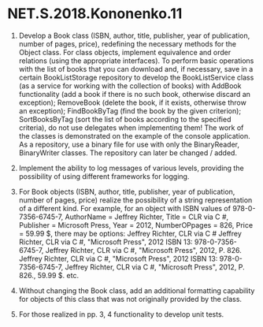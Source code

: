 # NET.S.2018.Kononenko.11

1. Develop a Book class (ISBN, author, title, publisher, year of publication, number of pages, price), redefining the necessary methods for the Object class. For class objects, implement equivalence and order relations (using the appropriate interfaces). To perform basic operations with the list of books that you can download and, if necessary, save in a certain BookListStorage repository to develop the BookListService class (as a service for working with the collection of books) with AddBook functionality (add a book if there is no such book, otherwise discard an exception); RemoveBook (delete the book, if it exists, otherwise throw an exception); FindBookByTag (find the book by the given criterion); SortBooksByTag (sort the list of books according to the specified criteria), do not use delegates when implementing them! The work of the classes is demonstrated on the example of the console application. As a repository, use
a binary file for use with only the BinaryReader, BinaryWriter classes. The repository can later be changed / added.

2. Implement the ability to log messages of various levels, providing the possibility of using different frameworks for logging.

3. For Book objects (ISBN, author, title, publisher, year of publication, number of pages, price) realize the possibility of a string representation of a different kind. For example, for an object with ISBN values ​​of 978-0-7356-6745-7, AuthorName = Jeffrey Richter, Title = CLR via C #, Publisher = Microsoft Press, Year = 2012, NumberOPpages = 826, Price = 59.99 $, there may be options:
Jeffrey Richter, CLR via C #
Jeffrey Richter, CLR via C #, "Microsoft Press", 2012
ISBN 13: 978-0-7356-6745-7, Jeffrey Richter, CLR via C #, "Microsoft Press", 2012, P. 826.
Jeffrey Richter, CLR via C #, "Microsoft Press", 2012
ISBN 13: 978-0-7356-6745-7, Jeffrey Richter, CLR via C #, "Microsoft Press", 2012, P. 826., 59.99 $. etc.

4. Without changing the Book class, add an additional formatting capability for objects of this class that was not originally provided by the class.

5. For those realized in pp. 3, 4 functionality to develop unit tests.
